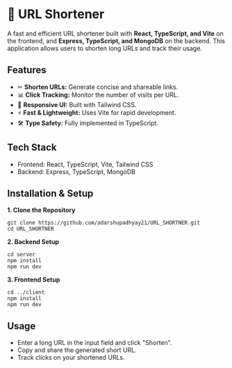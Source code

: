 <h1>🔗 URL Shortener</h1>

<p>A fast and efficient URL shortener built with <strong>React, TypeScript, and Vite</strong> on the frontend, and <strong>Express, TypeScript, and MongoDB</strong> on the backend. This application allows users to shorten long URLs and track their usage.</p>

<h2> Features</h2>
<ul>
  <li>✂ <strong>Shorten URLs:</strong> Generate concise and shareable links.</li>
  <li>📊 <strong>Click Tracking:</strong> Monitor the number of visits per URL.</li>
  <li>🎨 <strong>Responsive UI:</strong> Built with Tailwind CSS.</li>
  <li>⚡ <strong>Fast & Lightweight:</strong> Uses Vite for rapid development.</li>
  <li>🛠 <strong>Type Safety:</strong> Fully implemented in TypeScript.</li>
</ul>

<h2> Tech Stack</h2>
<ul>
  <li>Frontend: React, TypeScript, Vite, Tailwind CSS</li>
  <li>Backend: Express, TypeScript, MongoDB</li>
</ul>

<h2>Installation & Setup</h2>
<p><strong>1. Clone the Repository</strong></p>
<pre><code>git clone https://github.com/adarshupadhyay21/URL_SHORTNER.git
cd URL_SHORTNER</code></pre>

<p><strong>2. Backend Setup</strong></p>
<pre><code>cd server
npm install
npm run dev</code></pre>

<p><strong>3. Frontend Setup</strong></p>
<pre><code>cd ../client
npm install
npm run dev</code></pre>

<h2>Usage</h2>
<ul>
  <li>Enter a long URL in the input field and click "Shorten".</li>
  <li>Copy and share the generated short URL.</li>
  <li>Track clicks on your shortened URLs.</li>
</ul>
